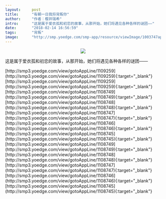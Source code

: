 ```yaml
---
layout:     post
title:      "有朝一日我将背叛你"
author:     "作者：樱井瑞希"
intro:      "这是属于爱衣孤和初恋的故事，从那开始，她们将遇见各种各样的谜团——"
date:       "2018-02-14 16:56:59"
tags:       "背叛"
image:      "http://smp.yoedge.com/smp-app/resource/viewImage/1003747appline.png"
---
```

<div style="text-align: center">
<p><img src="http://smp.yoedge.com/smp-app/resource/viewImage/1003747appline.png"/></p>
</div>
<p class="post-meta">
<span>这是属于爱衣孤和初恋的故事，从那开始，她们将遇见各种各样的谜团——</span>
</p>
[http://smp3.yoedge.com/view/gotoAppLine/1109259](http://smp3.yoedge.com/view/gotoAppLine/1109259){:target="_blank"}
[http://smp3.yoedge.com/view/gotoAppLine/1109259](http://smp3.yoedge.com/view/gotoAppLine/1109259){:target="_blank"}
[http://smp3.yoedge.com/view/gotoAppLine/1108749](http://smp3.yoedge.com/view/gotoAppLine/1108749){:target="_blank"}
[http://smp3.yoedge.com/view/gotoAppLine/1108748](http://smp3.yoedge.com/view/gotoAppLine/1108748){:target="_blank"}
[http://smp3.yoedge.com/view/gotoAppLine/1108747](http://smp3.yoedge.com/view/gotoAppLine/1108747){:target="_blank"}
[http://smp3.yoedge.com/view/gotoAppLine/1108746](http://smp3.yoedge.com/view/gotoAppLine/1108746){:target="_blank"}
[http://smp3.yoedge.com/view/gotoAppLine/1108745](http://smp3.yoedge.com/view/gotoAppLine/1108745){:target="_blank"}
[http://smp3.yoedge.com/view/gotoAppLine/1108749](http://smp3.yoedge.com/view/gotoAppLine/1108749){:target="_blank"}
[http://smp3.yoedge.com/view/gotoAppLine/1108748](http://smp3.yoedge.com/view/gotoAppLine/1108748){:target="_blank"}
[http://smp3.yoedge.com/view/gotoAppLine/1108747](http://smp3.yoedge.com/view/gotoAppLine/1108747){:target="_blank"}
[http://smp3.yoedge.com/view/gotoAppLine/1108746](http://smp3.yoedge.com/view/gotoAppLine/1108746){:target="_blank"}
[http://smp3.yoedge.com/view/gotoAppLine/1108745](http://smp3.yoedge.com/view/gotoAppLine/1108745){:target="_blank"}


